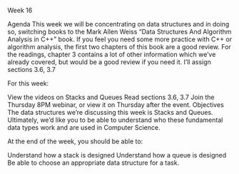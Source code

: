 Week 16
  
Agenda
This week we will be concentrating on data structures and in doing so, switching books to the Mark Allen Weiss “Data Structures And Algorithm Analysis in C++” book.  If you feel you need some more practice with C++ or algorithm analysis, the first two chapters of this book are a good review.  For the readings, chapter 3 contains a lot of other information which we’ve already covered, but would be a good review if you need it.  I’ll assign sections 3.6, 3.7

For this week:

View the videos on Stacks and Queues
Read sections 3.6, 3.7
Join the Thursday 8PM webinar, or view it on Thursday after the event.
Objectives
The data structures we’re discussing this week is Stacks and Queues.  Ultimately, we’d like you to be able to understand who these fundamental data types work and are used in Computer Science.

At the end of the week, you should be able to:

Understand how a stack is designed
Understand how a queue is designed
Be able to choose an appropriate data structure for a task.